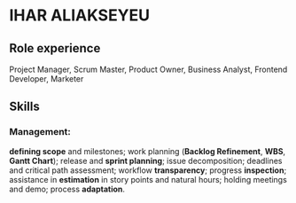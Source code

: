 # IHAR ALIAKSEYEU

## Role experience

Project Manager, Scrum Master, Product Owner, Business Analyst, Frontend Developer, Marketer

## Skills

### Management:

**defining scope** and milestones; work planning (**Backlog Refinement**, **WBS**, **Gantt Chart**); release and **sprint planning**; issue decomposition; deadlines and critical path assessment; workflow **transparency**; progress **inspection**; assistance in **estimation** in story points and natural hours; holding meetings and demo; process **adaptation**.
